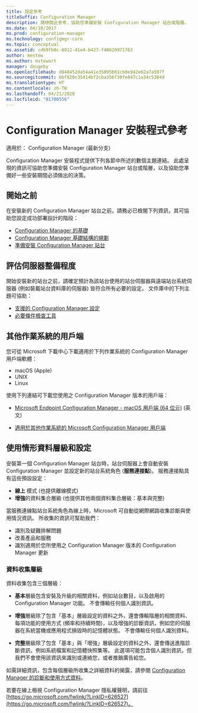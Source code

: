 ```yaml
---
title: 設定參考
titleSuffix: Configuration Manager
description: 請檢閱此參考，協助您準備安裝 Configuration Manager 站台或階層。
ms.date: 04/18/2017
ms.prod: configuration-manager
ms.technology: configmgr-core
ms.topic: conceptual
ms.assetid: cdb9fb0c-0912-41e4-b427-f40620971763
author: mestew
ms.author: mstewart
manager: dougeby
ms.openlocfilehash: d948452da54a41e35095b01cb0e942e02a7a597f
ms.sourcegitcommit: bbf820c35414bf2cba356f30fe047c1a34c5384d
ms.translationtype: HT
ms.contentlocale: zh-TW
ms.lasthandoff: 04/21/2020
ms.locfileid: "81700556"
---
```

# <a name="reference-for-configuration-manager-setup"></a>Configuration Manager 安裝程式參考

適用於：  Configuration Manager (最新分支)

Configuration Manager 安裝程式提供下列各節中所述的數個主題連結。 此處呈現的資訊可協助您準備安裝 Configuration Manager 站台或階層，以及協助您準備好一些安裝期間必須做出的決策。  


##  <a name="before-you-begin"></a><a name="bkmk_start"></a> 開始之前  
在安裝新的 Configuration Manager 站台之前，請務必已檢閱下列資訊，其可協助您設定成功部署設計的階段：  

-   [Configuration Manager 的基礎](../../../../core/understand/fundamentals.md)  
-   [Configuration Manager 基礎結構的規劃](../../../plan-design/network/configure-firewalls-ports-domains.md)  
-   [準備安裝 Configuration Manager 站台](prepare-to-install-sites.md)  

##  <a name="assess-server-readiness"></a><a name="bkmk_assess"></a> 評估伺服器整備程度  
開始安裝新的站台之前，請確定預計為該站台使用的站台伺服器與遠端站台系統伺服器 (例如裝載站台資料庫的伺服器) 皆符合所有必要的設定。 文件庫中的下列主題可協助：  

-   [支援的 Configuration Manager 設定](../../../../core/plan-design/configs/supported-configurations.md)  
-   [必要條件檢查工具](prerequisite-checker.md)  

##  <a name="clients-for-additional-operating-systems"></a><a name="bkmk_Addclients"></a> 其他作業系統的用戶端  
您可從 Microsoft 下載中心下載適用於下列作業系統的 Configuration Manager 用戶端軟體：  

- macOS (Apple)
- UNIX
- Linux

使用下列連結可下載您使用之 Configuration Manager 版本的用戶端：  

- [Microsoft Endpoint Configuration Manager - macOS 用戶端 (64 位元)](https://www.microsoft.com/download/details.aspx?id=100850) \(英文\)

- [適用於其他作業系統的 Microsoft Configuration Manager 用戶端](https://www.microsoft.com/download/details.aspx?id=47719)

##  <a name="usage-data-levels-and-settings"></a><a name="bkmk_usage"></a> 使用情形資料層級和設定  
安裝第一個 Configuration Manager 站台時，站台伺服器上會自動安裝 Configuration Manager 並設定新的站台系統角色 (**服務連接點**)。 服務連接點具有這些預設設定：  

-   **線上** 模式 (也提供離線模式)  
-   **增強**的資料集合層級 (也提供其他兩個資料集合層級：基本與完整)  

當服務連線點站台系統角色為線上時，Microsoft 可自動從網際網路收集診斷與使用情況資訊。 所收集的資訊可幫助我們：  

-   識別及疑難排解問題  
-   改善產品和服務  
-   識別適用於您所使用之 Configuration Manager 版本的 Configuration Manager 更新  

### <a name="levels-of-data-collection"></a>資料收集層級  
資料收集包含三個層級：

-   **基本**層級包含安裝及升級的相關資料，例如站台數目，以及啟用的 Configuration Manager 功能。 不會傳輸任何個人識別資訊。  

-   **增強**層級除了包含「基本」層級設定的資料之外，還會傳輸階層的相關資料、每項功能的使用方式 (頻率和持續時間)，以及增強的診斷資訊，例如您的伺服器在系統當機或應用程式損毀時的記憶體狀態。 不會傳輸任何個人識別資料。  

-   **完整**層級除了包含「基本」與「增強」層級設定的資料之外，還會傳送進階診斷資訊，例如系統檔案和記憶體快照集等。 此選項可能包含個人識別資訊，但我們不會使用該資訊來識別或連絡您，或者推銷廣告給您。  

如需詳細資訊，包含每個層級所收集之詳細資料的揭露，請參閱 [Configuration Manager 的診斷和使用方式資料](../../../../core/plan-design/diagnostics/diagnostics-and-usage-data.md)。  

若要在線上檢視 Configuration Manager 隱私權聲明，請前往 [https://go.microsoft.com/fwlink/?LinkID=626527](https://go.microsoft.com/fwlink/?LinkID=626527)。
